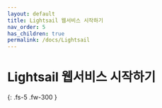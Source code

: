```yaml
---
layout: default
title: Lightsail 웹서비스 시작하기
nav_order: 5
has_children: true
permalink: /docs/Lightsail
---
```


# Lightsail 웹서비스 시작하기


{: .fs-5 .fw-300 }